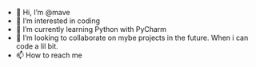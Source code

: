 - 👋 Hi, I’m @mave
- 👀 I’m interested in coding 
- 🌱 I’m currently learning Python with PyCharm
- 💞️ I’m looking to collaborate on mybe projects in the future. When i can code a lil bit.
- 📫 How to reach me 

<!---
mmxxbb/mmxxbb is a ✨ special ✨ repository because its `README.md` (this file) appears on your GitHub profile.
You can click the Preview link to take a look at your changes.
--->
